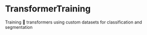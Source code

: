 # TransformerTraining
Training :hugs: transformers using custom datasets for classification and segmentation
